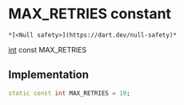 


# MAX_RETRIES constant




    *[<Null safety>](https://dart.dev/null-safety)*


[int](https://api.flutter.dev/flutter/dart-core/int-class.html) const MAX_RETRIES
  







## Implementation

```dart
static const int MAX_RETRIES = 10;


```







